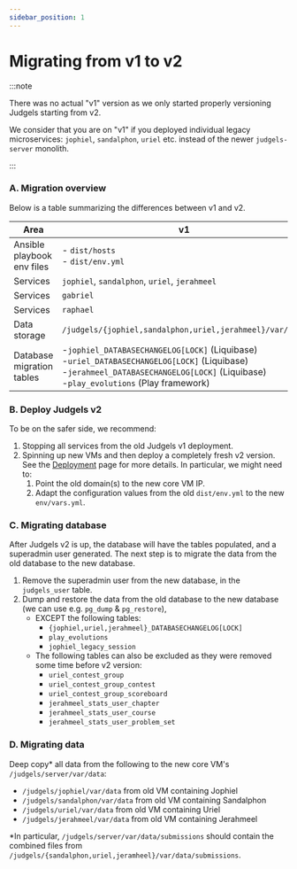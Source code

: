 ```yaml
---
sidebar_position: 1
---
```


# Migrating from v1 to v2

:::note

There was no actual "v1" version as we only started properly versioning Judgels starting from v2.

We consider that you are on "v1" if you deployed individual legacy microservices: `jophiel`, `sandalphon`, `uriel` etc. instead of the newer `judgels-server` monolith.

:::

### A. Migration overview

Below is a table summarizing the differences between v1 and v2.

|Area|v1|v2|
|----|--|--|
|Ansible playbook env files|- `dist/hosts`<br/>- `dist/env.yml`|- `env/hosts.ini`<br/>- `env/vars.yml`|
|Services|`jophiel`, `sandalphon`, `uriel`, `jerahmeel`|`judgels-server`<br/>|
|Services|`gabriel`|`judgels-grader`<br/>|
|Services|`raphael`|`judgels-client`<br/>|
|Data storage|`/judgels/{jophiel,sandalphon,uriel,jerahmeel}/var/data`|`/judgels/server/var/data`|
|Database migration tables| -`jophiel_DATABASECHANGELOG[LOCK]` (Liquibase)<br/>-`uriel_DATABASECHANGELOG[LOCK]` (Liquibase)<br/>-`jerahmeel_DATABASECHANGELOG[LOCK]` (Liquibase)<br/>-`play_evolutions` (Play framework) | `DATABASECHANGELOG[LOCK]` (Liquibase) |

### B. Deploy Judgels v2

To be on the safer side, we recommend:

1. Stopping all services from the old Judgels v1 deployment.
1. Spinning up new VMs and then deploy a completely fresh v2 version. See the [Deployment](/docs/category/deployment) page for more details. In particular, we might need to:
   1. Point the old domain(s) to the new core VM IP.
   1. Adapt the configuration values from the old `dist/env.yml` to the new `env/vars.yml`.

### C. Migrating database

After Judgels v2 is up, the database will have the tables populated, and a superadmin user generated. The next step is to migrate the data from the old database to the new database.

1. Remove the superadmin user from the new database, in the `judgels_user` table.
1. Dump and restore the data from the old database to the new database (we can use e.g. `pg_dump` & `pg_restore`),
   - EXCEPT the following tables:
     * `{jophiel,uriel,jerahmeel}_DATABASECHANGELOG[LOCK]`
     * `play_evolutions`
     * `jophiel_legacy_session`
   - The following tables can also be excluded as they were removed some time before v2 version:
     * `uriel_contest_group`
     * `uriel_contest_group_contest`
     * `uriel_contest_group_scoreboard`
     * `jerahmeel_stats_user_chapter`
     * `jerahmeel_stats_user_course`
     * `jerahmeel_stats_user_problem_set`

### D. Migrating data

Deep copy* all data from the following to the new core VM's `/judgels/server/var/data`:
* `/judgels/jophiel/var/data` from old VM containing Jophiel
* `/judgels/sandalphon/var/data` from old VM containing Sandalphon
* `/judgels/uriel/var/data` from old VM containing Uriel
* `/judgels/jerahmeel/var/data` from old VM containing Jerahmeel

*In particular, `/judgels/server/var/data/submissions` should contain the combined files from `/judgels/{sandalphon,uriel,jeramheel}/var/data/submissions`.
